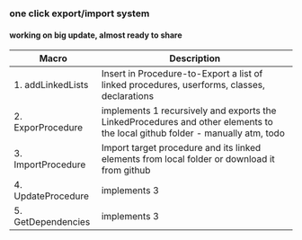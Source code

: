### one click export/import system

#### working on big update, almost ready to share


| Macro  | Description |
| ----------------- | ------------- |
|1. addLinkedLists | Insert in Procedure-to-Export a list of linked procedures, userforms, classes, declarations |
|2. ExporProcedure  | implements 1 recursively  and exports the LinkedProcedures and other elements to the local github folder - manually atm, todo  |
|3. ImportProcedure  | Import target procedure and its linked elements from local folder or download it from github | 
|4. UpdateProcedure | implements 3 |
|5. GetDependencies  | implements 3 |
